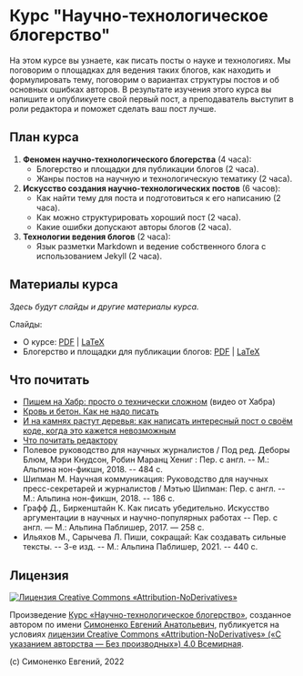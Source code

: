 # Курс "Научно-технологическое блогерство"

На этом курсе вы узнаете, как писать посты о науке и технологиях. Мы поговорим
о площадках для ведения таких блогов, как находить и формулировать тему,
поговорим о вариантах структуры постов и об основных ошибках авторов.
В результате изучения этого курса вы напишите и опубликуете свой первый пост,
а преподаватель выступит в роли редактора и поможет сделать ваш пост лучше.

## План курса

1. **Феномен научно-технологического блогерства** (4 часа):
   - Блогерство и площадки для публикации блогов (2 часа).
   - Жанры постов на научную и технологическую тематику (2 часа).
2. **Искусство создания научно-технологических постов** (6 часов):
   - Как найти тему для поста и подготовиться к его написанию (2 часа).
   - Как можно структурировать хороший пост (2 часа).
   - Какие ошибки допускают авторы блогов (2 часа).
3. **Технологии ведения блогов** (2 часа):
   - Язык разметки Markdown и ведение собственного блога с использованием Jekyll (2 часа).

## Материалы курса

_Здесь будут слайды и другие материалы курса._

Слайды:

- О курсе:
  [PDF](slides-about-course.pdf) | [LaTeX](slides-about-course.tex)
- Блогерство и площадки для публикации блогов:
  [PDF](slides-blogging.pdf) | [LaTeX](slides-blogging.tex)

## Что почитать

- [Пишем на Хабр: просто о технически сложном](https://www.youtube.com/watch?v=L87caoiUPS0)
  (видео от Хабра)
- [Кровь и бетон. Как не надо писать](https://habr.com/ru/post/683450/)
- [И на камнях растут деревья: как написать интересный пост о своём коде, когда это кажется невозможным](https://habr.com/ru/article/669064/)
- [Что почитать редактору](https://t.me/redaktoru)
- Полевое руководство для научных журналистов / Под ред. Деборы Блюм, Мэри Кнудсон,
  Робин Маранц Хениг : Пер. с англ. -- М.: Альпина нон-фикшн, 2018. -- 484 с.
- Шипман М. Научная коммуникация: Руководство для научных пресс-секретарей и журналистов /
  Мэтью Шипман: Пер. с англ. -- М.: Альпина нон-фикшн, 2018. -- 186 с.
- Графф Д., Биркенштайн К. Как писать убедительно. Искусство аргументации в научных и
  научно-популярных работах -- Пер. с англ. — М.: Альпина Паблишер, 2017. — 258 с.
- Ильяхов М., Сарычева Л. Пиши, сокращай: Как создавать сильные тексты. -- 3-е изд. --
  М.: Альпина Паблишер, 2021. -- 440 с.

## Лицензия

[![Лицензия Creative Commons «Attribution-NoDerivatives»](https://i.creativecommons.org/l/by-nd/4.0/88x31.png)](https://creativecommons.org/licenses/by-nd/4.0/)

Произведение [Курс «Научно-технологическое блогерство»](https://github.com/easimonenko/scientific-and-technological-blogging-course),
созданное автором по имени [Симоненко Евгений Анатольевич](mailto:easimonenko@mail.ru),
публикуется на условиях
[лицензии Creative Commons «Attribution-NoDerivatives» («С указанием авторства — Без производных») 4.0 Всемирная](https://creativecommons.org/licenses/by-nd/4.0/).

(c) Симоненко Евгений, 2022
